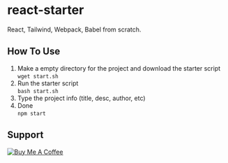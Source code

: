 # react-starter
React, Tailwind, Webpack, Babel from scratch.

## How To Use
1. Make a empty directory for the project and download the starter script  
`wget start.sh`    
2. Run the starter script  
`bash start.sh`   
3. Type the project info (title, desc, author, etc)
4. Done  
`npm start`

## Support
<a href="https://www.buymeacoffee.com/Arwildo " target="_blank"><img src="https://www.buymeacoffee.com/assets/img/custom_images/white_img.png" alt="Buy Me A Coffee" style="height: auto !important;width: auto !important;" ></a>
